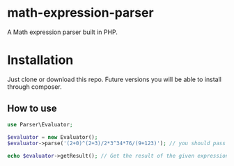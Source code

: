 # math-expression-parser
A Math expression parser built in PHP. 

# Installation
Just clone or download this repo. Future versions you will be able to install through composer.

## How to use
```php
use Parser\Evaluator;

$evaluator = new Evaluator();
$evaluator->parse('(2+0)^(2+3)/2*3^34*76/(9+123)'); // you should pass a string as argument

echo $evaluator->getResult(); // Get the result of the given expression on parse function



